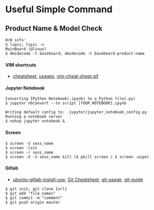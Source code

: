 #  Useful Simple Command 

## Product Name & Model Check
```
H/W info'
$ lspci; lspic -v
MainBoard (@linux)
$ dmidecode -t baseboard; dmidecode -t baseboard-product-name
```


#### VIM shortcuts
- [cheatsheet](https://www.maketecheasier.com/vim-keyboard-shortcuts-cheatsheet), [usages](http://sinoroo.tistory.com/entry/VIM-단축키-및-설정), [vim-cheat-sheet.gif](http://www.viemu.com/vi-vim-cheat-sheet.gif)

#### Jupyter Notebook
```
Converting IPython Notebook(.ipynb) to a Python file(.py)
$ jupyter nbconvert --to script [YOUR_NOTEBOOK].ipynb

Writing default config to: .jupyter/jupyter_notebook_config.py 
Running a notebook server
$ nohup jupyter notebook &
```

#### Screen 
```
$ screen -S sess_name
$ screen -list
$ screen -r sess_name
$ screen -X -S sess_name kill ($ pkill screen / $ screen -wipe)
```

#### Gitlab 
- [ubuntu-gitlab-install-use](http://html5around.com/wordpress/tutorials/ubuntu-gitlab-install-use-1/),
[Git Cheatsheet](http://kwonnam.pe.kr/wiki/git/cheatsheet), [git-usage](https://github.com/jeonghwan-kim/git-usage), [git-guide](https://rogerdudler.github.io/git-guide/index.ko.html)
```
$ git init; git clone {url}
$ git add "file_names"
$ git commit -m "comment" 
$ git push origin master
```



